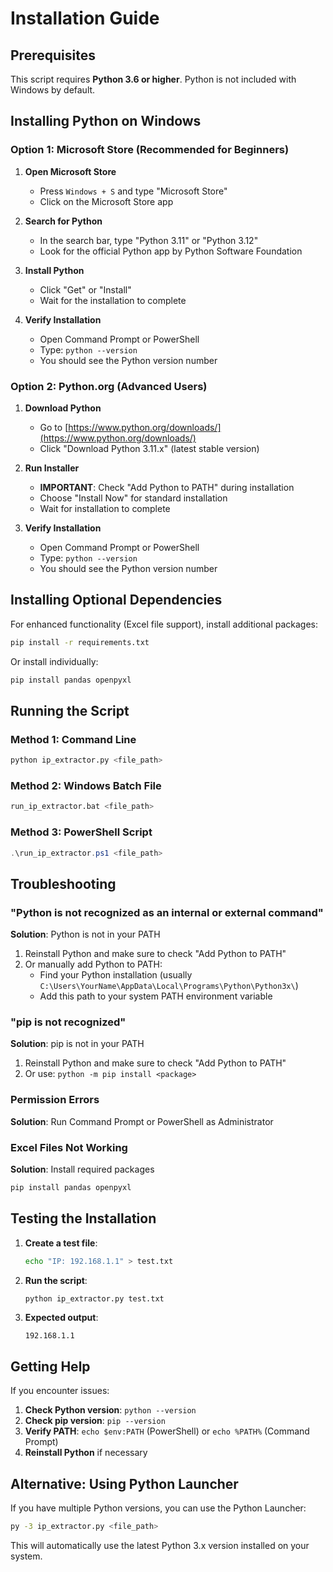 # Installation Guide

## Prerequisites

This script requires **Python 3.6 or higher**. Python is not included with Windows by default.

## Installing Python on Windows

### Option 1: Microsoft Store (Recommended for Beginners)

1. **Open Microsoft Store**
   - Press `Windows + S` and type "Microsoft Store"
   - Click on the Microsoft Store app

2. **Search for Python**
   - In the search bar, type "Python 3.11" or "Python 3.12"
   - Look for the official Python app by Python Software Foundation

3. **Install Python**
   - Click "Get" or "Install"
   - Wait for the installation to complete

4. **Verify Installation**
   - Open Command Prompt or PowerShell
   - Type: `python --version`
   - You should see the Python version number

### Option 2: Python.org (Advanced Users)

1. **Download Python**
   - Go to [https://www.python.org/downloads/](https://www.python.org/downloads/)
   - Click "Download Python 3.11.x" (latest stable version)

2. **Run Installer**
   - **IMPORTANT**: Check "Add Python to PATH" during installation
   - Choose "Install Now" for standard installation
   - Wait for installation to complete

3. **Verify Installation**
   - Open Command Prompt or PowerShell
   - Type: `python --version`
   - You should see the Python version number

## Installing Optional Dependencies

For enhanced functionality (Excel file support), install additional packages:

```bash
pip install -r requirements.txt
```

Or install individually:
```bash
pip install pandas openpyxl
```

## Running the Script

### Method 1: Command Line
```bash
python ip_extractor.py <file_path>
```

### Method 2: Windows Batch File
```bash
run_ip_extractor.bat <file_path>
```

### Method 3: PowerShell Script
```powershell
.\run_ip_extractor.ps1 <file_path>
```

## Troubleshooting

### "Python is not recognized as an internal or external command"

**Solution**: Python is not in your PATH
1. Reinstall Python and make sure to check "Add Python to PATH"
2. Or manually add Python to PATH:
   - Find your Python installation (usually `C:\Users\YourName\AppData\Local\Programs\Python\Python3x\`)
   - Add this path to your system PATH environment variable

### "pip is not recognized"

**Solution**: pip is not in your PATH
1. Reinstall Python and make sure to check "Add Python to PATH"
2. Or use: `python -m pip install <package>`

### Permission Errors

**Solution**: Run Command Prompt or PowerShell as Administrator

### Excel Files Not Working

**Solution**: Install required packages
```bash
pip install pandas openpyxl
```

## Testing the Installation

1. **Create a test file**:
   ```bash
   echo "IP: 192.168.1.1" > test.txt
   ```

2. **Run the script**:
   ```bash
   python ip_extractor.py test.txt
   ```

3. **Expected output**:
   ```
   192.168.1.1
   ```

## Getting Help

If you encounter issues:

1. **Check Python version**: `python --version`
2. **Check pip version**: `pip --version`
3. **Verify PATH**: `echo $env:PATH` (PowerShell) or `echo %PATH%` (Command Prompt)
4. **Reinstall Python** if necessary

## Alternative: Using Python Launcher

If you have multiple Python versions, you can use the Python Launcher:

```bash
py -3 ip_extractor.py <file_path>
```

This will automatically use the latest Python 3.x version installed on your system.
